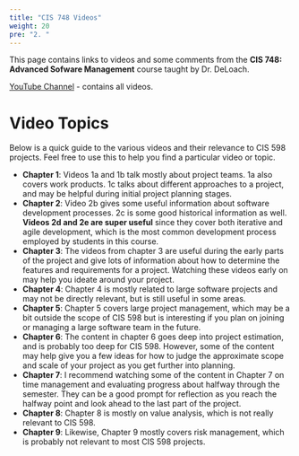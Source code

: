 ```yaml
---
title: "CIS 748 Videos"
weight: 20
pre: "2. "
---
```


This page contains links to videos and some comments from the **CIS 748: Advanced Sofware Management** course taught by Dr. DeLoach. 

[YouTube Channel](https://www.youtube.com/channel/UCqFJo8AdUa5oMZ4bjjHaSdw) - contains all videos.

# Video Topics

Below is a quick guide to the various videos and their relevance to CIS 598 projects. Feel free to use this to help you find a particular video or topic. 

* **Chapter 1**: Videos 1a and 1b talk mostly about project teams. 1a also covers work products. 1c talks about different approaches to a project, and may be helpful during initial project planning stages. 
* **Chapter 2**: Video 2b gives some useful information about software development processes. 2c is some good historical information as well. **Videos 2d and 2e are super useful** since they cover both iterative and agile development, which is the most common development process employed by students in this course. 
* **Chapter 3**: The videos from chapter 3 are useful during the early parts of the project and give lots of information about how to determine the features and requirements for a project. Watching these videos early on may help you ideate around your project.
* **Chapter 4**: Chapter 4 is mostly related to large software projects and may not be directly relevant, but is still useful in some areas. 
* **Chapter 5**: Chapter 5 covers large project management, which may be a bit outside the scope of CIS 598 but is interesting if you plan on joining or managing a large software team in the future.
* **Chapter 6**: The content in chapter 6 goes deep into project estimation, and is probably too deep for CIS 598. However, some of the content may help give you a few ideas for how to judge the approximate scope and scale of your project as you get further into planning.
* **Chapter 7**: I recommend watching some of the content in Chapter 7 on time management and evaluating progress about halfway through the semester. They can be a good prompt for reflection as you reach the halfway point and look ahead to the last part of the project.
* **Chapter 8**: Chapter 8 is mostly on value analysis, which is not really relevant to CIS 598.
* **Chapter 9**: Likewise, Chapter 9 mostly covers risk management, which is probably not relevant to most CIS 598 projects. 